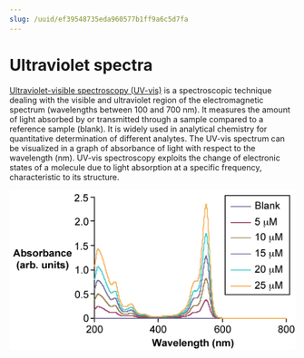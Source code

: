 ```yaml
---
slug: /uuid/ef39548735eda960577b1ff9a6c5d7fa
---
```


# Ultraviolet spectra

[Ultraviolet-visible spectroscopy (UV-vis)](https://en.wikipedia.org/wiki/Ultraviolet%E2%80%93visible_spectroscopy) is a spectroscopic technique dealing with the visible and ultraviolet region of the electromagnetic spectrum (wavelengths between 100 and 700 nm). It measures the amount of light absorbed by or transmitted through a sample compared to a reference sample (blank). It is widely used in analytical chemistry for quantitative determination of different analytes. The UV-vis spectrum can be visualized in a graph of absorbance of light with respect to the wavelength (nm). UV-vis spectroscopy exploits the change of electronic states of a molecule due to light absorption at a specific frequency, characteristic to its structure.

![spectrum](UV_spectrum.jpg)

